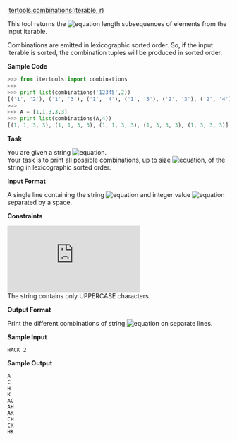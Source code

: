[itertools.combinations(iterable, r)](https://docs.python.org/2/library/itertools.html#itertools.combinations)

This tool returns the ![equation](http://latex.codecogs.com/svg.latex?\inline&space;r) length subsequences of elements from the input iterable.

Combinations are emitted in lexicographic sorted order. So, if the input iterable is sorted, the combination tuples will be produced in sorted order.

__Sample Code__
```python
>>> from itertools import combinations
>>> 
>>> print list(combinations('12345',2))
[('1', '2'), ('1', '3'), ('1', '4'), ('1', '5'), ('2', '3'), ('2', '4'), ('2', '5'), ('3', '4'), ('3', '5'), ('4', '5')]
>>> 
>>> A = [1,1,3,3,3]
>>> print list(combinations(A,4))
[(1, 1, 3, 3), (1, 1, 3, 3), (1, 1, 3, 3), (1, 3, 3, 3), (1, 3, 3, 3)]
```
__Task__

You are given a string ![equation](http://latex.codecogs.com/svg.latex?\inline&space;S). <br> 
Your task is to print all possible combinations, up to size ![equation](http://latex.codecogs.com/svg.latex?\inline&space;k), of the string in lexicographic sorted order.

__Input Format__

A single line containing the string ![equation](http://latex.codecogs.com/svg.latex?\inline&space;S) and integer value ![equation](http://latex.codecogs.com/svg.latex?\inline&space;k) separated by a space.

__Constraints__

![equation](https://latex.codecogs.com/svg.latex?%5Cinline%200%20%3C%20k%20%5Cleq%20len%28S%29) <br>
The string contains only UPPERCASE characters.

__Output Format__

Print the different combinations of string ![equation](http://latex.codecogs.com/svg.latex?\inline&space;S) on separate lines.

__Sample Input__
```commandline
HACK 2
```
__Sample Output__
```commandline
A
C
H
K
AC
AH
AK
CH
CK
HK
```